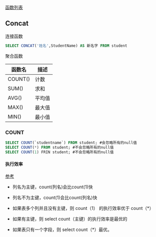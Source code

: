 [函数列表](https://dev.mysql.com/doc/refman/8.0/en/sql-function-reference.html)


## Concat
连接函数
```sql
SELECT CONCAT('姓名',StudentName) AS 新名字 FROM student
```

聚合函数

| 函数名 | 描述 |
|--|--|
| COUNT() | 计数  |
| SUM() | 求和|
| AVG() | 平均值|
| MAX() | 最大值|
| MIN() | 最小值|

### COUNT
```sql
SELECT COUNT(`studentname`) FROM student; #会忽略所有的null值
SELECT COUNT(*) FROM student; #不会忽略所有的null值
SELECT COUNT(1) FRIN student; #不会忽略所有的null值
```
#### 执行效率
[参考](https://my.oschina.net/alicoder/blog/4570911)

-   列名为主键，count(列名)会比count(1)快 
    
-   列名不为主键，count(1)会比count(列名)快 
    
-   如果表多个列并且没有主键，则 count（1） 的执行效率优于 count（\*） 
    
-   如果有主键，则 select count（主键）的执行效率是最优的 
    
-   如果表只有一个字段，则 select count（\*）最优。